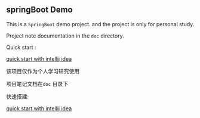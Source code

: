 ## springBoot Demo  



This is a `SpringBoot` demo project. and the project is only for personal study.   

Project note documentation in the `doc` directory.   

Quick start :  

[quick start with intellij idea ](doc/1.quick_start_with_intellij_idea.md )  



该项目仅作为个人学习研究使用    

项目笔记文档在`doc` 目录下  

快速搭建:  

[quick start with intellij idea ](doc/1.quick_start_with_intellij_idea.md )  





